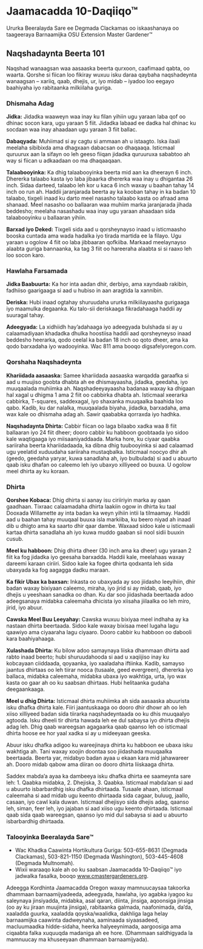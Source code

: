 # Jaamacadda 10-Daqiiqo™

Ururka Beeralayda Sare ee Degmada Clackamas oo iskaashanaya oo taageeraya Barnaamijka OSU Extension Master Gardener™

## Naqshadaynta Beerta 101

Naqshad wanaagsan waa aasaaska beerta qurxoon, caafimaad qabta, oo waarta. Qorshe si fiican loo fikiray wuxuu isku daraa qaybaha naqshadeynta wanaagsan – xariiq, qaab, dhejis, ur, iyo midab – iyadoo loo eegayo baahiyaha iyo rabitaanka milkiilaha guriga.

### Dhismaha Adag

**Jidka:** Jidadka waaweyn waa inay ku filan yihiin ugu yaraan laba qof oo dhinac socon kara, ugu yaraan 5 fiit. Jidadka labaad ee dadka hal dhinac ku socdaan waa inay ahaadaan ugu yaraan 3 fiit ballac.

**Dabaqyada:** Muhiimad si ay cagtu si ammaan ah u istaagto. Iska ilaali meelaha sibibixda ama dhagxaan dabacsan oo dhaqaaqa. Isticmaal quruurux aan la sifayn oo leh geeso fiiqan jidadka quruuruxa sababtoo ah way si fiican u adkaadaan oo ma dhaqaaqaan.

**Talaabooyinka:** Ka dhig talaabooyinka beerta mid aan ka dheerayn 6 inch. Dhererka talaabo kasta iyo laba jibaarka dhererka waa inay u dhigantaa 26 inch. Sidaa darteed, talaabo leh kor u kaca 6 inch waxay u baahan tahay 14 inch oo run ah. Haddii jaranjarada beerta ay ka kooban tahay in ka badan 10 talaabo, tixgeli inaad ku darto meel nasasho talaabo kasta oo afraad ama shanaad. Meel nasasho oo ballaaran waa muhiim marka jaranjarada jihada beddesho; meelaha nasashadu waa inay ugu yaraan ahaadaan sida talaabooyinku u ballaaran yihiin.

**Barxad iyo Deked:** Tixgeli sida aad u qorsheynayso inaad u isticmaasho booska cuntada ama wada hadalka iyo tirada martida ee la filayo. Ugu yaraan u ogolow 4 fiit oo laba jibbaaran qofkiiba. Markaad meelaynayso alaabta guriga bannaanka, ka tag 3 fiit oo hareeraha alaabta si si raaxo leh loo socon karo.

### Hawlaha Farsamada

**Jidka Baabuurta:** Ka hor inta aadan dhir, derbiyo, ama xayndaab rakibin, fadhiiso gaarigaaga si aad u hubiso in aan aragtida la xannibin.

**Deriska:** Hubi inaad ogtahay shuruudaha ururka milkiilayaasha gurigaaga iyo maamulka degaanka. Ku talo-sii deriskaaga fikradahaaga haddii ay suuragal tahay.

**Adeegyada:** La xidhiidh hay’adahaaga iyo adeegyada bulshada si ay u calaamadiyaan khadadka dhulka hoostiisa haddii aad qorsheyneyso inaad beddesho heerarka, qodo ceelal ka badan 18 inch oo qoto dheer, ama ka qodo barxadaha iyo wadooyinka. Wac 811 ama booqo digsafelyoregon.com.

### Qorshaha Naqshadeynta

**Khariidada aasaaska:** Samee khariidada aasaaska warqadda garaafka si aad u muujiso goobta dhabta ah ee dhismayaasha, jidadka, geedaha, iyo muuqaalada muhiimka ah. Naqshadeeyayaasha badanaa waxay ka dhigaan hal xagal u dhigma 1 ama 2 fiit oo cabbirka dhabta ah. Isticmaal xeerarka cabbirka, T-squares, saddexagal, iyo shaxanka muuqaalka baahida loo qabo. Kadib, ku dar nalalka, muuqaalada biyaha, jidadka, barxadaha, ama wax kale oo dhismaha adag ah. Sawir qaababka qorraxda iyo hadhka.

**Naqshadaynta Dhirta:** Cabbir fiican oo laga bilaabo xadka waa 8 fiit ballaaran iyo 24 fiit dheer; dooro cabbir ku habboon goobtaada iyo sidoo kale waqtigaaga iyo miisaaniyaddaada. Marka hore, ku ciyaar qaabka sariiraha beerta khariidadaada, ka dibna dhig tuubooyinka si aad calaamad ugu yeelatid xuduudaha sariiraha mustaqbalka. Isticmaal noocyo dhir ah (geedo, geedaha yaryar, kuwa sanadlaha ah, iyo bulbulada) si aad u abuurto qaab isku dhafan oo caleemo leh iyo ubaxyo xilliyeed oo buuxa. U ogolow meel dhirta ay ku koraan.

### Dhirta

**Qorshee Kobaca:** Dhig dhirta si aanay isu ciriiriyin marka ay qaan gaadhaan. Tixraac calaamadaha dhirta laakiin ogow in dhirta ku taal Dooxada Willamette ay inta badan ka weyn yihiin intii la tilmaamay. Haddii aad u baahan tahay muuqaal buuxa isla markiiba, ku beero niyad ah inaad dib u dhigto ama ka saarto dhir qaar dambe. Waxaad sidoo kale u isticmaali kartaa dhirta sanadlaha ah iyo kuwa muddo gaaban sii nool sidii buuxin cusub.

**Meel ku habboon:** Dhig dhirta dheer (30 inch ama ka dheer) ugu yaraan 2 fiit ka fog jidadka iyo geesaha barxadda. Haddii kale, meelahaas waxay dareemi karaan ciriiri. Sidoo kale ka fogee dhirta qodxanta leh sida ubaxyada ka fog aagagga dadku maraan.

**Ka fikir Ubax ka baxsan:** Inkasta oo ubaxyada ay soo jiidasho leeyihiin, dhir badan waxay bixiyaan caleemo, miraha, iyo jirid si ay midab, qaab, iyo dhejis u yeeshaan sanadka oo dhan. Ku dar soo jiidashada beertaada adoo adeegsanaya midabka caleemaha dhicista iyo xiisaha jiilaalka oo leh miro, jirid, iyo abuur.

**Cawska Meel Buu Leeyahay:** Cawska wuxuu bixiyaa meel indhaha ay ka nastaan dhirta beertaada. Sidoo kale waxay bixisaa meel lugaha lagu qaawiyo ama ciyaaraha lagu ciyaaro. Dooro cabbir ku habboon oo dabooli kara baahiyahaaga.

**Xulashada Dhirta:** Ku bilow adoo samaynaya liiska dhammaan dhirta aad rabto inaad beerto; hubi shuruudahooda si aad u xaqiijiso inay ku kobcayaan ciiddaada, qoyaanka, iyo xaaladaha iftiinka. Kadib, samayso jaantus dhirtaas oo leh tiirar nooca (tusaale, geed evergreen), dhererka iyo ballaca, midabka caleemaha, midabka ubaxa iyo wakhtiga, urta, iyo wax kasta oo gaar ah oo ku saabsan dhirtaas. Hubi helitaanka gudaha deegaankaaga.

**Meel u dhig Dhirta:** Isticmaal dhirta muhiimka ah sida aasaaska abuurista isku dhafka dhirta kale. Fiiri jaantuskaaga oo dooro dhir dhowr ah oo leh xiiso xilliyeed badan sida tiirarka naqshadeyntaada oo ku dhis muuqaalyo agtooda. Isku dheeli tir dhirta hawada leh ee dul sabaysa iyo dhirta dhejis adag leh. Dhig qaab wareegsan agagaarka qaab qaanso leh oo isticmaal dhirta hoose ee hor yaal xadka si ay u mideeyaan geeska.

Abuur isku dhafka adigoo ku wareejinaya dhirta ku habboon ee ubaxa isku wakhtiga ah. Tani waxay xoojin doontaa soo jiidashada muuqaalka beertaada. Beerta yar, midabyo badan ayaa u ekaan kara mid jahawareer ah. Dooro midab qabow ama diiran oo dooro dhirta liiskaaga dhirta.

Saddex mabda’a ayaa ka dambeeya isku dhafka dhirta ee saameynta sare leh: 1. Qaabka midabka, 2. Dhejiska, 3. Qaabka. Isticmaal mabda’aan si aad u abuurto isbarbardhig isku dhafka dhirtaada. Tusaale ahaan, isticmaal caleemaha si aad midab ugu keento dhirtaada sida cagaar, buluug, jaallo, casaan, iyo cawl kala duwan. Isticmaal dhejisyo sida dhejis adag, qaanso leh, siman, feer leh, iyo jajaban si aad xiiso ugu keento dhirtaada. Isticmaal qaab sida qaab wareegsan, qaanso iyo mid dul sabaysa si aad u abuurto isbarbardhig dhirtaada.

### Talooyinka Beeralayda Sare™

- Wac Khadka Caawinta Hortikultura Guriga: 503-655-8631 (Degmada Clackamas), 503-821-1150 (Degmada Washington), 503-445-4608 (Degmada Multnomah).
- Wixii waraaqo kale ah oo ku saabsan Jaamacadda 10-Daqiiqo™ iyo jadwalka fasalka, booqo www.cmastergardeners.org.

Adeegga Kordhinta Jaamacadda Oregon waxay mamnuucaysaa takoorka dhammaan barnaamijyadeeda, adeegyada, hawlaha, iyo agabka iyagoo ku saleynaya jinsiyadda, midabka, asal qaran, diinta, jinsiga, aqoonsiga jinsiga (oo ay ku jiraan muujinta jinsiga), rabitaanka galmada, naafonimada, da’da, xaaladda guurka, xaaladda qoyska/waalidka, dakhliga laga helay barnaamijka caawinta dadweynaha, aaminaada siyaasadeed, macluumaadka hidde-sidaha, heerka halyeeynimada, aargoosiga ama ciqaabta falka xuquuqda madaniga ah ee hore. (Dhammaan saldhigyada la mamnuucay ma khuseeyaan dhammaan barnaamijyada).